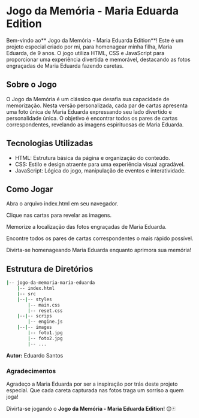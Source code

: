 # Jogo da Memória - Maria Eduarda Edition

Bem-vindo ao** Jogo da Memória - Maria Eduarda Edition**! Este é um projeto especial criado por mi, para homenagear minha filha, Maria Eduarda, de 9 anos. O jogo utiliza HTML, CSS e JavaScript para proporcionar uma experiência divertida e memorável, destacando as fotos engraçadas de Maria Eduarda fazendo caretas.

## Sobre o Jogo

O Jogo da Memória é um clássico que desafia sua capacidade de memorização. Nesta versão personalizada, cada par de cartas apresenta uma foto única de Maria Eduarda expressando seu lado divertido e personalidade única. O objetivo é encontrar todos os pares de cartas correspondentes, revelando as imagens espirituosas de Maria Eduarda.

## Tecnologias Utilizadas

- HTML: Estrutura básica da página e organização do conteúdo.
- CSS: Estilo e design atraente para uma experiência visual agradável.
- JavaScript: Lógica do jogo, manipulação de eventos e interatividade.

## Como Jogar

Abra o arquivo index.html em seu navegador.

Clique nas cartas para revelar as imagens.

Memorize a localização das fotos engraçadas de Maria Eduarda.

Encontre todos os pares de cartas correspondentes o mais rápido possível.

Divirta-se homenageando Maria Eduarda enquanto aprimora sua memória!

## Estrutura de Diretórios

``` bash
|-- jogo-da-memoria-maria-eduarda
    |-- index.html
    |-- src
    |--|-- styles
        |-- main.css
        |-- reset.css
    |--|-- scrips
        |-- engine.js
    |--|-- images
        |-- foto1.jpg
        |-- foto2.jpg
        |-- ...
```

**Autor:** Eduardo Santos


### Agradecimentos

Agradeço a Maria Eduarda por ser a inspiração por trás deste projeto especial. Que cada careta capturada nas fotos traga um sorriso a quem joga!

Divirta-se jogando o **Jogo da Memória - Maria Eduarda Edition**! 😊🃏